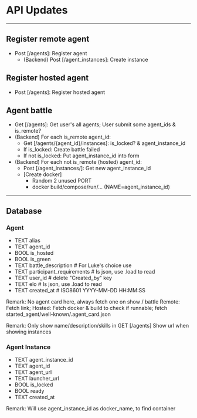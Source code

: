 # API Updates

---

## Register remote agent

+ Post [/agents]: Register agent
  + (Backend) Post [/agent_instances]: Create instance

## Register hosted agent

+ Post [/agents]: Register hosted agent

## Agent battle

+ Get [/agents]: Get user's all agents; 
                User submit some agent_ids & is_remote?
+ (Backend) For each is_remote agent_id:
  + Get [/agents/{agent_id}/instances]: is_locked? & agent_instance_id
  + If is_locked: Create battle failed
  + If not is_locked: Put agent_instance_id into form
+ (Backend) For each not is_remote (hosted) agent_id:
  + Post [/agent_instances/]: Get new agent_instance_id
  + [Create docker]
    + Random 2 unused PORT
    + docker build/compose/run/... (NAME=agent_instance_id)

---

## Database

### Agent

+ TEXT  alias 
+ TEXT  agent_id
+ BOOL  is_hosted
+ BOOL  is_green 
+ TEXT  battle_description       # For Luke's choice use
+ TEXT  participant_requirements # Is json, use .load to read
+ TEXT  user_id                  # delete "Created_by" key
+ TEXT  elo                      # Is json, use .load to read
+ TEXT  created_at               # ISO8601 YYYY-MM-DD HH:MM:SS

Remark: No agent card here, always fetch one on show / battle
  Remote: Fetch link; 
  Hosted: Fetch docker & build to check if runnable; fetch started_agent/well-known/.agent_card.json

Remark: Only show name/description/skills in GET [/agents]
        Show url when showing instances

### Agent Instance

+ TEXT  agent_instance_id
+ TEXT  agent_id
+ TEXT  agent_url
+ TEXT  launcher_url
+ BOOL  is_locked
+ BOOL  ready
+ TEXT  created_at

Remark: Will use agent_instance_id as docker_name, to find container